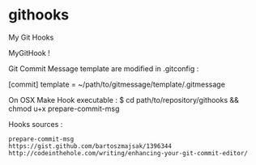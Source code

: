 # githooks
My Git Hooks

MyGitHook !

Git Commit Message template are modified in .gitconfig :

[commit]
	template = ~/path/to/gitmessage/template/.gitmessage


On OSX Make Hook executable :
$ cd path/to/repository/githooks && chmod u+x prepare-commit-msg

Hooks sources :

    prepare-commit-msg
    https://gist.github.com/bartoszmajsak/1396344
    http://codeinthehole.com/writing/enhancing-your-git-commit-editor/